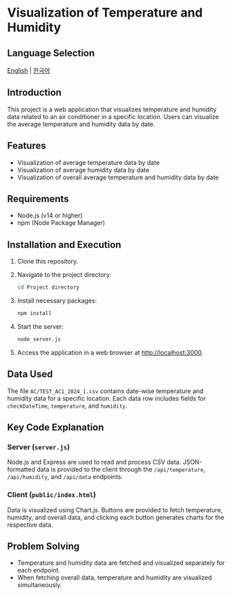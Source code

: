 # Visualization of Temperature and Humidity

## Language Selection
[English](README_EN.md) | [한국어](README_KR.md)

## Introduction
This project is a web application that visualizes temperature and humidity data related to an air conditioner in a specific location. Users can visualize the average temperature and humidity data by date.

## Features
- Visualization of average temperature data by date
- Visualization of average humidity data by date
- Visualization of overall average temperature and humidity data by date

## Requirements
- Node.js (v14 or higher)
- npm (Node Package Manager)

## Installation and Execution
1. Clone this repository.

2. Navigate to the project directory:
   ```bash
   cd Project directory

3. Install necessary packages:
   ```bash
   npm install

4. Start the server:
   ```bash
   node server.js

5. Access the application in a web browser at [http://localhost:3000](http://localhost:3000).

## Data Used
The file `AC/TEST_AC1_2024_1.csv` contains date-wise temperature and humidity data for a specific location. Each data row includes fields for `checkDateTime`, `temperature`, and `humidity`.

## Key Code Explanation
### Server (`server.js`)
Node.js and Express are used to read and process CSV data. JSON-formatted data is provided to the client through the `/api/temperature`, `/api/humidity`, and `/api/data` endpoints.

### Client (`public/index.html`)
Data is visualized using Chart.js. Buttons are provided to fetch temperature, humidity, and overall data, and clicking each button generates charts for the respective data.

## Problem Solving
- Temperature and humidity data are fetched and visualized separately for each endpoint.
- When fetching overall data, temperature and humidity are visualized simultaneously.

